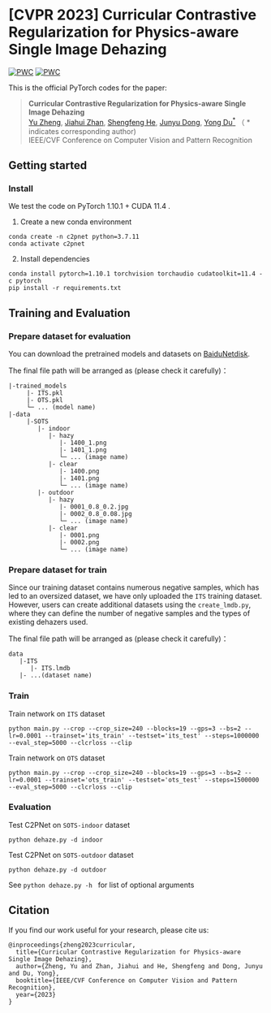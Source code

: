 # [CVPR 2023] Curricular Contrastive Regularization for Physics-aware Single Image Dehazing

[![PWC](https://img.shields.io/endpoint.svg?url=https://paperswithcode.com/badge/curricular-contrastive-regularization-for/image-dehazing-on-sots-indoor)](https://paperswithcode.com/sota/image-dehazing-on-sots-indoor?p=curricular-contrastive-regularization-for) [![PWC](https://img.shields.io/endpoint.svg?url=https://paperswithcode.com/badge/curricular-contrastive-regularization-for/image-dehazing-on-sots-outdoor)](https://paperswithcode.com/sota/image-dehazing-on-sots-outdoor?p=curricular-contrastive-regularization-for)

This is the official PyTorch codes for the paper:  
>**Curricular Contrastive Regularization for Physics-aware Single Image Dehazing**<br>  [Yu Zheng](https://github.com/YuZheng9), [Jiahui Zhan](https://github.com/zhanjiahui), [Shengfeng He](http://www.shengfenghe.com/), [Junyu Dong](https://it.ouc.edu.cn/djy_23898/main.htm), [Yong Du<sup>*</sup>](https://www.csyongdu.cn/) （ * indicates corresponding author)<br>
>IEEE/CVF Conference on Computer Vision and Pattern Recognition

## Getting started

### Install

We test the code on PyTorch 1.10.1 + CUDA 11.4 .

1. Create a new conda environment
```
conda create -n c2pnet python=3.7.11
conda activate c2pnet
```

2. Install dependencies
```
conda install pytorch=1.10.1 torchvision torchaudio cudatoolkit=11.4 -c pytorch
pip install -r requirements.txt
```

##  Training and Evaluation

### Prepare dataset for evaluation


You can download the pretrained models and datasets on [BaiduNetdisk](https://pan.baidu.com/s/1CPpdWz60HsTM2w16mq2S-w?pwd=b76u).

The final file path will be arranged as (please check it carefully)：

```
|-trained_models
     |- ITS.pkl
     |- OTS.pkl
     └─ ... (model name)
|-data
     |-SOTS
        |- indoor
           |- hazy
              |- 1400_1.png 
              |- 1401_1.png 
              └─ ... (image name)
           |- clear
              |- 1400.png 
              |- 1401.png
              └─ ... (image name)
        |- outdoor
           |- hazy
              |- 0001_0.8_0.2.jpg 
              |- 0002_0.8_0.08.jpg
              └─ ... (image name)
           |- clear
              |- 0001.png 
              |- 0002.png
              └─ ... (image name)
```

### Prepare dataset for train
Since our training dataset contains numerous negative samples, which has led to an oversized dataset, we have only uploaded the `ITS` training dataset. However, users can create additional datasets using the `create_lmdb.py`, where they can define the number of negative samples and the types of existing dehazers used.

The final file path will be arranged as (please check it carefully)：

```
data
   |-ITS
      |- ITS.lmdb
   |- ...(dataset name)
```

### Train

Train network on `ITS` dataset

```
python main.py --crop --crop_size=240 --blocks=19 --gps=3 --bs=2 --lr=0.0001 --trainset='its_train' --testset='its_test' --steps=1000000 --eval_step=5000 --clcrloss --clip
```
Train network on `OTS`  dataset

```
python main.py --crop --crop_size=240 --blocks=19 --gps=3 --bs=2 --lr=0.0001 --trainset='ots_train' --testset='ots_test' --steps=1500000 --eval_step=5000 --clcrloss --clip
```

### Evaluation
Test C2PNet on `SOTS-indoor` dataset 

```python dehaze.py -d indoor```

Test C2PNet on `SOTS-outdoor` dataset 

```python dehaze.py -d outdoor```


See `python dehaze.py -h ` for list of optional arguments


## Citation
If you find our work useful for your research, please cite us:
```
@inproceedings{zheng2023curricular,
  title={Curricular Contrastive Regularization for Physics-aware Single Image Dehazing},
  author={Zheng, Yu and Zhan, Jiahui and He, Shengfeng and Dong, Junyu and Du, Yong},
  booktitle={IEEE/CVF Conference on Computer Vision and Pattern Recognition},
  year={2023}
}
```
